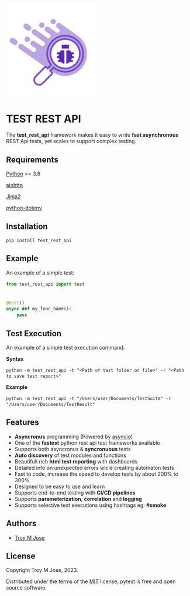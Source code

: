 <img alt="test_rest_api" src="https://raw.githubusercontent.com/troymjose/test_rest_api/main/test_rest_api.png"  width="50%" >

# TEST REST API

The __test_rest_api__ framework makes it easy to write __fast asynchronous__ REST Api tests, yet scales to support
complex testing.

## Requirements

[Python](https://www.python.org/) >= 3.8

[aiohttp](https://pypi.org/project/aiohttp/)

[Jinja2](https://pypi.org/project/Jinja2/)

[python-dotenv](https://pypi.org/project/python-dotenv/)

## Installation

```
pip install test_rest_api
```

## Example

An example of a simple test:

```python
from test_rest_api import test


@test()
async def my_func_name():
    pass
```

## Test Execution

An example of a simple test execution command:

__Syntax__

```
python -m test_rest_api -t "<Path of test folder or file>" -r "<Path to save test report>"
```

__Example__

```
python -m test_rest_api -t "/Users/user/Documents/TestSuite" -r "/Users/user/Documents/TestResult"
```

## Features

- __Asyncronus__ programming (Powered by [asyncio](https://pypi.org/project/asyncio/))
- One of the __fastest__ python rest api test frameworks available
- Supports both asyncronus & __syncronuous__ tests
- __Auto discovery__ of test modules and functions
- Beautifull rich __html test reporting__ with dashboards
- Detailed info on unexpected errors while creating automaton tests
- Fast to code, increase the speed to develop tests by about 200% to 300%
- Designed to be easy to use and learn
- Supports end-to-end testing with __CI/CD pipelines__
- Supports __parameterization__, __correlation__ and __logging__
- Supports selective test executions using hashtags eg: __#smoke__

## Authors

- [Troy M Jose](https://www.linkedin.com/in/troymjose/)

## License

Copyright Troy M Jose, 2023.

Distributed under the terms of the [MIT](https://choosealicense.com/licenses/mit/) license, pytest is free and open
source software.

